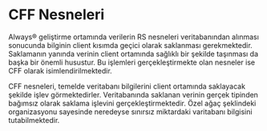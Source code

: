 # CFF Nesneleri

Always® geliştirme ortamında verilerin RS nesneleri veritabanından alınması sonucunda bilginin client kısımda geçici olarak saklanması gerekmektedir. Saklamanın yanında verinin client ortamında sağlıklı bir şekilde taşınması da başka bir önemli husustur. Bu işlemleri gerçekleştirmekte olan nesneler ise CFF olarak isimlendirilmektedir.

CFF nesneleri, temelde veritabanı bilgilerini client ortamında saklayacak şekilde işlev görmektedirler. Veritabanında saklanan verinin gerçek tipinden bağımsız olarak saklama işlevini gerçekleştirmektedir. Özel ağaç şeklindeki organizasyonu sayesinde neredeyse sınırsız miktardaki varitabanı bilgisini tutabilmektedir.
